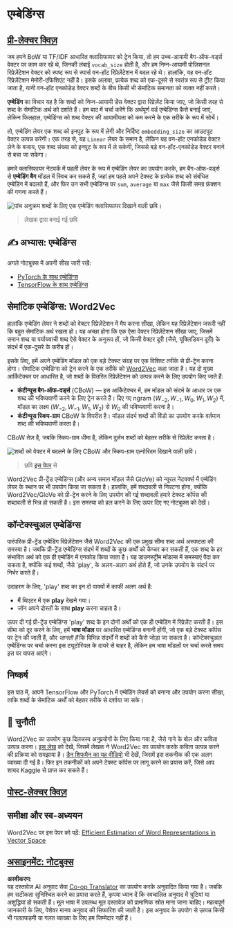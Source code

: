 <!--
CO_OP_TRANSLATOR_METADATA:
{
  "original_hash": "e40b47ac3fd48f71304ede1474e66293",
  "translation_date": "2025-08-24T09:48:25+00:00",
  "source_file": "lessons/5-NLP/14-Embeddings/README.md",
  "language_code": "hi"
}
-->
# एम्बेडिंग्स

## [प्री-लेक्चर क्विज़](https://ff-quizzes.netlify.app/en/ai/quiz/27)

जब हमने BoW या TF/IDF आधारित क्लासिफायर को ट्रेन किया, तो हम उच्च-आयामी बैग-ऑफ-वर्ड्स वेक्टर पर काम कर रहे थे, जिनकी लंबाई `vocab_size` होती है, और हम निम्न-आयामी पोज़िशनल रिप्रेज़ेंटेशन वेक्टर को स्पष्ट रूप से स्पार्स वन-हॉट रिप्रेज़ेंटेशन में बदल रहे थे। हालांकि, यह वन-हॉट रिप्रेज़ेंटेशन मेमोरी-एफिशिएंट नहीं है। इसके अलावा, प्रत्येक शब्द को एक-दूसरे से स्वतंत्र रूप से ट्रीट किया जाता है, यानी वन-हॉट एनकोडेड वेक्टर शब्दों के बीच किसी भी सेमांटिक समानता को व्यक्त नहीं करते।

**एम्बेडिंग** का विचार यह है कि शब्दों को निम्न-आयामी डेंस वेक्टर द्वारा रिप्रेज़ेंट किया जाए, जो किसी तरह से शब्द के सेमांटिक अर्थ को दर्शाते हैं। हम बाद में चर्चा करेंगे कि अर्थपूर्ण वर्ड एम्बेडिंग्स कैसे बनाई जाएं, लेकिन फिलहाल, एम्बेडिंग्स को शब्द वेक्टर की आयामीयता को कम करने के एक तरीके के रूप में सोचें।

तो, एम्बेडिंग लेयर एक शब्द को इनपुट के रूप में लेगी और निर्दिष्ट `embedding_size` का आउटपुट वेक्टर उत्पन्न करेगी। एक तरह से, यह `Linear` लेयर के समान है, लेकिन यह वन-हॉट एनकोडेड वेक्टर लेने के बजाय, एक शब्द संख्या को इनपुट के रूप में ले सकेगी, जिससे बड़े वन-हॉट-एनकोडेड वेक्टर बनाने से बचा जा सकेगा।

हमारे क्लासिफायर नेटवर्क में पहली लेयर के रूप में एम्बेडिंग लेयर का उपयोग करके, हम बैग-ऑफ-वर्ड्स से **एम्बेडिंग बैग** मॉडल में स्विच कर सकते हैं, जहां हम पहले अपने टेक्स्ट के प्रत्येक शब्द को संबंधित एम्बेडिंग में बदलते हैं, और फिर उन सभी एम्बेडिंग्स पर `sum`, `average` या `max` जैसे किसी समग्र फ़ंक्शन की गणना करते हैं।  

![पांच अनुक्रम शब्दों के लिए एक एम्बेडिंग क्लासिफायर दिखाने वाली छवि।](../../../../../lessons/5-NLP/14-Embeddings/images/embedding-classifier-example.png)

> लेखक द्वारा बनाई गई छवि

## ✍️ अभ्यास: एम्बेडिंग्स

अगले नोटबुक्स में अपनी सीख जारी रखें:
* [PyTorch के साथ एम्बेडिंग्स](../../../../../lessons/5-NLP/14-Embeddings/EmbeddingsPyTorch.ipynb)
* [TensorFlow के साथ एम्बेडिंग्स](../../../../../lessons/5-NLP/14-Embeddings/EmbeddingsTF.ipynb)

## सेमांटिक एम्बेडिंग्स: Word2Vec

हालांकि एम्बेडिंग लेयर ने शब्दों को वेक्टर रिप्रेज़ेंटेशन में मैप करना सीखा, लेकिन यह रिप्रेज़ेंटेशन जरूरी नहीं कि बहुत सेमांटिक अर्थ रखता हो। यह अच्छा होगा कि एक ऐसा वेक्टर रिप्रेज़ेंटेशन सीखा जाए, जिसमें समान शब्द या पर्यायवाची शब्द ऐसे वेक्टर के अनुरूप हों, जो किसी वेक्टर दूरी (जैसे, यूक्लिडियन दूरी) के संदर्भ में एक-दूसरे के करीब हों।

इसके लिए, हमें अपने एम्बेडिंग मॉडल को एक बड़े टेक्स्ट संग्रह पर एक विशिष्ट तरीके से प्री-ट्रेन करना होगा। सेमांटिक एम्बेडिंग्स को ट्रेन करने के एक तरीके को [Word2Vec](https://en.wikipedia.org/wiki/Word2vec) कहा जाता है। यह दो मुख्य आर्किटेक्चर पर आधारित है, जो शब्दों के वितरित रिप्रेज़ेंटेशन को उत्पन्न करने के लिए उपयोग किए जाते हैं:

 - **कंटीन्यूस बैग-ऑफ-वर्ड्स** (CBoW) — इस आर्किटेक्चर में, हम मॉडल को संदर्भ के आधार पर एक शब्द की भविष्यवाणी करने के लिए ट्रेन करते हैं। दिए गए ngram $(W_{-2},W_{-1},W_0,W_1,W_2)$ में, मॉडल का लक्ष्य $(W_{-2},W_{-1},W_1,W_2)$ से $W_0$ की भविष्यवाणी करना है।
 - **कंटीन्यूस स्किप-ग्राम** CBoW के विपरीत है। मॉडल संदर्भ शब्दों की विंडो का उपयोग करके वर्तमान शब्द की भविष्यवाणी करता है।

CBoW तेज़ है, जबकि स्किप-ग्राम धीमा है, लेकिन दुर्लभ शब्दों को बेहतर तरीके से रिप्रेज़ेंट करता है।

![शब्दों को वेक्टर में बदलने के लिए CBoW और स्किप-ग्राम एल्गोरिदम दिखाने वाली छवि।](../../../../../lessons/5-NLP/14-Embeddings/images/example-algorithms-for-converting-words-to-vectors.png)

> छवि [इस पेपर](https://arxiv.org/pdf/1301.3781.pdf) से

Word2Vec प्री-ट्रेंड एम्बेडिंग्स (और अन्य समान मॉडल जैसे GloVe) को न्यूरल नेटवर्क्स में एम्बेडिंग लेयर के स्थान पर भी उपयोग किया जा सकता है। हालांकि, हमें शब्दावली से निपटना होगा, क्योंकि Word2Vec/GloVe को प्री-ट्रेन करने के लिए उपयोग की गई शब्दावली हमारे टेक्स्ट कॉर्पस की शब्दावली से भिन्न हो सकती है। इस समस्या को हल करने के लिए ऊपर दिए गए नोटबुक्स को देखें।

## कॉन्टेक्स्चुअल एम्बेडिंग्स

पारंपरिक प्री-ट्रेंड एम्बेडिंग रिप्रेज़ेंटेशन जैसे Word2Vec की एक प्रमुख सीमा शब्द अर्थ अस्पष्टता की समस्या है। जबकि प्री-ट्रेंड एम्बेडिंग्स संदर्भ में शब्दों के कुछ अर्थों को कैप्चर कर सकती हैं, एक शब्द के हर संभावित अर्थ को एक ही एम्बेडिंग में एनकोड किया जाता है। यह डाउनस्ट्रीम मॉडल्स में समस्याएं पैदा कर सकता है, क्योंकि कई शब्दों, जैसे 'play', के अलग-अलग अर्थ होते हैं, जो उनके उपयोग के संदर्भ पर निर्भर करते हैं।

उदाहरण के लिए, 'play' शब्द का इन दो वाक्यों में काफी अलग अर्थ है:

- मैं थिएटर में एक **play** देखने गया।
- जॉन अपने दोस्तों के साथ **play** करना चाहता है।

ऊपर दी गई प्री-ट्रेंड एम्बेडिंग्स 'play' शब्द के इन दोनों अर्थों को एक ही एम्बेडिंग में रिप्रेज़ेंट करती हैं। इस सीमा को दूर करने के लिए, हमें **भाषा मॉडल** पर आधारित एम्बेडिंग्स बनानी होंगी, जो एक बड़े टेक्स्ट कॉर्पस पर ट्रेन की जाती हैं, और *जानती हैं* कि विभिन्न संदर्भों में शब्दों को कैसे जोड़ा जा सकता है। कॉन्टेक्स्चुअल एम्बेडिंग्स पर चर्चा करना इस ट्यूटोरियल के दायरे से बाहर है, लेकिन हम भाषा मॉडलों पर चर्चा करते समय इस पर वापस आएंगे।

## निष्कर्ष

इस पाठ में, आपने TensorFlow और PyTorch में एम्बेडिंग लेयर्स को बनाना और उपयोग करना सीखा, ताकि शब्दों के सेमांटिक अर्थों को बेहतर तरीके से दर्शाया जा सके।

## 🚀 चुनौती

Word2Vec का उपयोग कुछ दिलचस्प अनुप्रयोगों के लिए किया गया है, जैसे गाने के बोल और कविता उत्पन्न करना। [इस लेख](https://www.politetype.com/blog/word2vec-color-poems) को देखें, जिसमें लेखक ने Word2Vec का उपयोग करके कविता उत्पन्न करने की प्रक्रिया को समझाया है। [डैन शिफमैन का यह वीडियो](https://www.youtube.com/watch?v=LSS_bos_TPI&ab_channel=TheCodingTrain) भी देखें, जिसमें इस तकनीक की एक अलग व्याख्या दी गई है। फिर इन तकनीकों को अपने टेक्स्ट कॉर्पस पर लागू करने का प्रयास करें, जिसे आप शायद Kaggle से प्राप्त कर सकते हैं।

## [पोस्ट-लेक्चर क्विज़](https://ff-quizzes.netlify.app/en/ai/quiz/28)

## समीक्षा और स्व-अध्ययन

Word2Vec पर इस पेपर को पढ़ें: [Efficient Estimation of Word Representations in Vector Space](https://arxiv.org/pdf/1301.3781.pdf)

## [असाइनमेंट: नोटबुक्स](assignment.md)

**अस्वीकरण**:  
यह दस्तावेज़ AI अनुवाद सेवा [Co-op Translator](https://github.com/Azure/co-op-translator) का उपयोग करके अनुवादित किया गया है। जबकि हम सटीकता सुनिश्चित करने का प्रयास करते हैं, कृपया ध्यान दें कि स्वचालित अनुवाद में त्रुटियां या अशुद्धियां हो सकती हैं। मूल भाषा में उपलब्ध मूल दस्तावेज़ को प्रामाणिक स्रोत माना जाना चाहिए। महत्वपूर्ण जानकारी के लिए, पेशेवर मानव अनुवाद की सिफारिश की जाती है। इस अनुवाद के उपयोग से उत्पन्न किसी भी गलतफहमी या गलत व्याख्या के लिए हम जिम्मेदार नहीं हैं।